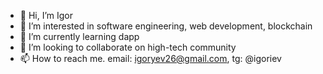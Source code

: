 - 👋 Hi, I’m Igor
- 👀 I’m interested in software engineering, web development, blockchain
- 🌱 I’m currently learning dapp
- 💞️ I’m looking to collaborate on high-tech community
- 📫 How to reach me. email: igoryev26@gmail.com, tg: @igoriev

<!---
igoriev36/igoriev36 is a ✨ special ✨ repository because its `README.md` (this file) appears on your GitHub profile.
You can click the Preview link to take a look at your changes.
--->
